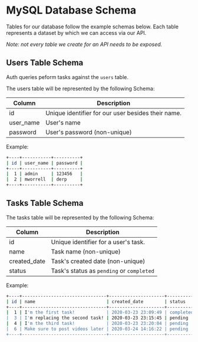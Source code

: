 # MySQL Database Schema

Tables for our database follow the example schemas below. Each table represents a dataset by which we can access via our API.

*Note: not every table we create for an API needs to be exposed.*

## Users Table Schema

Auth queries peform tasks against the `users` table.

The users table will be represented by the following Schema:

| Column    | Description                                        |
| --------- | -------------------------------------------------- |
| id        | Unique identifier for our user besides their name. |
| user_name | User's name                                        |
| password  | User's password (non-unique)                       |

Example:

```bash
+----+-----------+----------+
| id | user_name | password |
+----+-----------+----------+
|  1 | admin     | 123456   |
|  2 | mworrell  | derp     |
+----+-----------+----------+
```

## Tasks Table Schema

The tasks table will be represented by the following Schema:

| Column       | Description                               |
| ------------ | ----------------------------------------- |
| id           | Unique identifier for a user's task.      |
| name         | Task name (non-unique)                    |
| created_date | Task's created date (non-unique)          |
| status       | Task's status as `pending` or `completed` |

Example:

```bash
+----+--------------------------------+---------------------+-----------+
| id | name                           | created_date        | status    |
+----+--------------------------------+---------------------+-----------+
|  1 | I'm the first task!            | 2020-03-23 23:09:49 | completed |
|  3 | I'm replacing the second task! | 2020-03-23 23:15:45 | pending   |
|  4 | I'm the third task!            | 2020-03-23 23:20:04 | pending   |
|  6 | Make sure to post videos later | 2020-03-24 14:16:22 | pending   |
+----+--------------------------------+---------------------+-----------+
```

